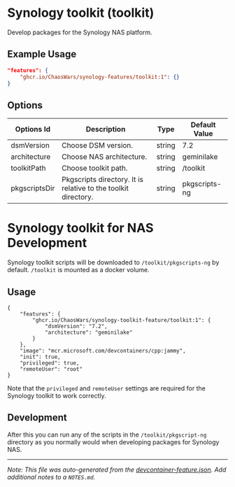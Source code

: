 
# Synology toolkit (toolkit)

Develop packages for the Synology NAS platform.

## Example Usage

```json
"features": {
    "ghcr.io/ChaosWars/synology-features/toolkit:1": {}
}
```

## Options

| Options Id | Description | Type | Default Value |
|-----|-----|-----|-----|
| dsmVersion | Choose DSM version. | string | 7.2 |
| architecture | Choose NAS architecture. | string | geminilake |
| toolkitPath | Choose toolkit path. | string | /toolkit |
| pkgscriptsDir | Pkgscripts directory. It is relative to the toolkit directory. | string | pkgscripts-ng |

# Synology toolkit for NAS Development

Synology toolkit scripts will be downloaded to `/toolkit/pkgscripts-ng` by default. `/toolkit` is mounted as a docker volume.

## Usage

```jsonc
{
    "features": {
        "ghcr.io/ChaosWars/synology-toolkit-feature/toolkit:1": {
            "dsmVersion": "7.2",
            "architecture": "geminilake"
        }
    },
    "image": "mcr.microsoft.com/devcontainers/cpp:jammy",
    "init": true,
    "privileged": true,
    "remoteUser": "root"
}
```

Note that the `privileged` and `remoteUser` settings are required for the Synology toolkit to work correctly.

## Development

After this you can run any of the scripts in the `/toolkit/pkgscript-ng` directory as you normally would when developing packages for Synology NAS.


---

_Note: This file was auto-generated from the [devcontainer-feature.json](https://github.com/ChaosWars/synology-features/blob/main/src/toolkit/devcontainer-feature.json).  Add additional notes to a `NOTES.md`._
